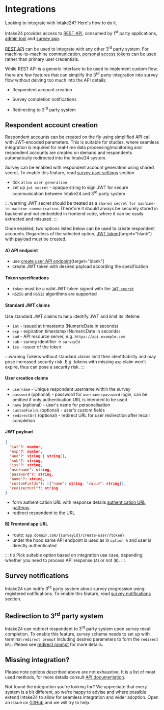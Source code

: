 # Integrations

Looking to integrate with Intake24? Here's how to do it.

Intake24 provides access to [REST API](/api/), consumed by 1<sup>st</sup> party applications, [admin tool](/admin/) and [survey app](/survey/).

[REST API](/api/) can be used to integrate with any other 3<sup>rd</sup> party system. For machine-to-machine communication, [personal access tokens](/admin/user/personal-access-tokens) can be used rather than primary user credentials.

While REST API is a generic interface to be used to implement custom flow, there are few features that can simplify the 3<sup>rd</sup> party integration into survey flow without delving too much into the API details:

- Respondent account creation

- Survey completion notifications

- Redirecting to 3<sup>rd</sup> party system

## Respondent account creation

Respondent accounts can be created on the fly using simplified API call with JWT-encoded parameters. This is suitable for studies, where seamless integration is required for real-time data processing/monitoring and respondent accounts are created on demand and respondents automatically redirected into the Intake24 system.

Survey can be enabled with respondent account generation using shared secret. To enable this feature, read [survey user settings](/admin/surveys/#users-settings) section.

- tick `allow user generation`
- set up `jwt secret` - opaque string to sign JWT for secure communication between Intake24 and 3<sup>rd</sup> party system

::: warning
JWT secret should be treated as a `shared secret for machine-to-machine communication`. Therefore it should always be securely stored in backend and not embedded in frontend code, where it can be easily extracted and misused.
:::

Once enabled, two options listed below can be used to create respondent accounts. Regardless of the selected option, [JWT token](/open-api.html#tag/survey/post/surveys/{slug}/create-user){target="blank"} with payload must be created.

#### A) API endpoint

- use [create user API endpoint](/open-api.html#tag/survey/post/surveys/{slug}/create-user){target="blank"}
- create JWT token with desired payload according the specification

#### Token specifications

- `token` must be a valid JWT token signed with the [`JWT secret`](/admin/surveys/#users-settings)
- `HS256` and `HS512` algorithms are supported

#### Standard JWT claims

Use standard JWT claims to help identify JWT and limit its lifetime.

- `iat` - issued at timestamp (NumericDate in seconds)
- `exp` - expiration timestamp (NumericDate in seconds)
- `aud` - API resource server, e.g. `https://api.example.com`
- `sub` - survey identifier -> `surveyId`
- `iss` - issuer of the token

:::warning
Tokens without standard claims limit their identifiability and may pose increased security risk. E.g. tokens with missing `exp` claim won't expire, thus can pose a security risk.
:::

#### User creation claims

- `username` - Unique respondent username within the survey
- `password` (optional) - password for `username:password` login, can be omitted if only authentication URL is intended to be used
- `name` (optional) - user's name for personalisation
- `customFields` (optional) - user's custom fields
- `redirectUrl` (optional) - redirect URL for user redirection after recall completion

#### JWT payload

```json
{
  "iat"?: number,
  "exp"?: number,
  "aud"?: string | string[],
  "sub"?: string,
  "iss"?: string,
  "username": string,
  "password"?: string,
  "name"?: string,
  "customFields"?: [{"name": string, "value": string}],
  "redirectUrl"?: string
}
```

- form authentication URL with response details [authentication URL patterns](/admin/surveys/#authentication-urls)
- redirect respondent to the URL

#### B) Frontend app URL

- route: `app.domain.com/{surveyId}/create-user/{token}`
- under the hood same API endpoint is used as in `option A` and user is directly authenticated

::: tip
Pick suitable option based on integration use case, depending whether you need to process API response (`A`) or not (`B`).
:::

## Survey notifications

Intake24 can notify 3<sup>rd</sup> party system about survey progression using registered notifications. To enable this feature, read [survey notifications](/admin/surveys/#notifications) section.

## Redirection to 3<sup>rd</sup> party system

Intake24 can redirect respondent to 3<sup>rd</sup> party system upon survey recall completion. To enable this feature, survey scheme needs to set up with terminal `redirect prompt` including desired parameters to form the `redirect URL`. Please see [redirect prompt](/admin/surveys/prompt-types.html#redirect-prompt) for more details.

## Missing integration?

Please note options described above are not exhaustive. It is a list of most used methods, for more details consult [API documentation](/api/).

Not found the integration you're looking for? We appreciate that every system is a bit different, so we're happy to advise and where possible extend Intake24 to allow for seamless integration and wider adoption. Open an issue on [GitHub](https://github.com/MRC-Epid-it24/intake24/issues) and we will try to help.
